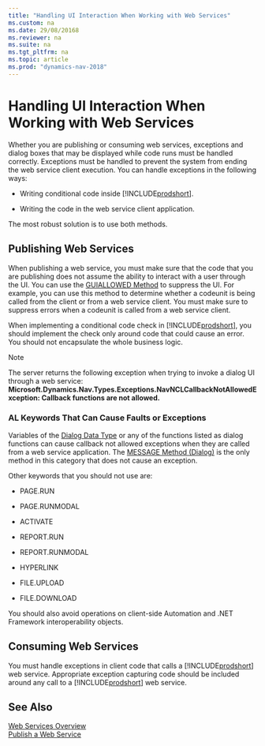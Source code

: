 ```yaml
---
title: "Handling UI Interaction When Working with Web Services"
ms.custom: na
ms.date: 29/08/20168
ms.reviewer: na
ms.suite: na
ms.tgt_pltfrm: na
ms.topic: article
ms.prod: "dynamics-nav-2018"
---
```

# Handling UI Interaction When Working with Web Services

Whether you are publishing or consuming web services, exceptions and dialog boxes that may be displayed while code runs must be handled correctly. Exceptions must be handled to prevent the system from ending the web service client execution. You can handle exceptions in the following ways:  
  
-   Writing conditional code inside [!INCLUDE[prodshort](../developer/includes/prodshort.md)].  
  
-   Writing the code in the web service client application.  
  
 The most robust solution is to use both methods.  
  
## Publishing Web Services  
 When publishing a web service, you must make sure that the code that you are publishing does not assume the ability to interact with a user through the UI. You can use the [GUIALLOWED Method](../developer/methods/devenv-GUIALLOWED-Method.md) to suppress the UI. For example, you can use this method to determine whether a codeunit is being called from the client or from a web service client. You must make sure to suppress errors when a codeunit is called from a web service client.  
  
 When implementing a conditional code check in [!INCLUDE[prodshort](../developer/includes/prodshort.md)], you should implement the check only around code that could cause an error. You should not encapsulate the whole business logic.  
  
> [!NOTE]  
>  The server returns the following exception when trying to invoke a dialog UI through a web service: **Microsoft.Dynamics.Nav.Types.Exceptions.NavNCLCallbackNotAllowedException: Callback functions are not allowed.**  
  
### AL Keywords That Can Cause Faults or Exceptions  
Variables of the [Dialog Data Type](../developer/datatypes/devenv-Dialog-Data-Type.md) or any of the functions listed as dialog functions can cause callback not allowed exceptions when they are called from a web service application. The [MESSAGE Method \(Dialog\)](../developer/methods/devenv-MESSAGE-Method-Dialog.md) is the only method in this category that does not cause an exception.  
  
 Other keywords that you should not use are:  
  
-   PAGE.RUN  
  
-   PAGE.RUNMODAL  
  
-   ACTIVATE  
  
-   REPORT.RUN  
  
-   REPORT.RUNMODAL  
  
-   HYPERLINK  
  
-   FILE.UPLOAD  
  
-   FILE.DOWNLOAD  
  
 You should also avoid operations on client-side Automation and .NET Framework interoperability objects.  
  
## Consuming Web Services  
 You must handle exceptions in client code that calls a [!INCLUDE[prodshort](../developer/includes/prodshort.md)] web service. Appropriate exception capturing code should be included around any call to a [!INCLUDE[prodshort](../developer/includes/prodshort.md)] web service.  
  
## See Also  
 [Web Services Overview](web-services.md)   
 [Publish a Web Service](publish-web-service.md)
